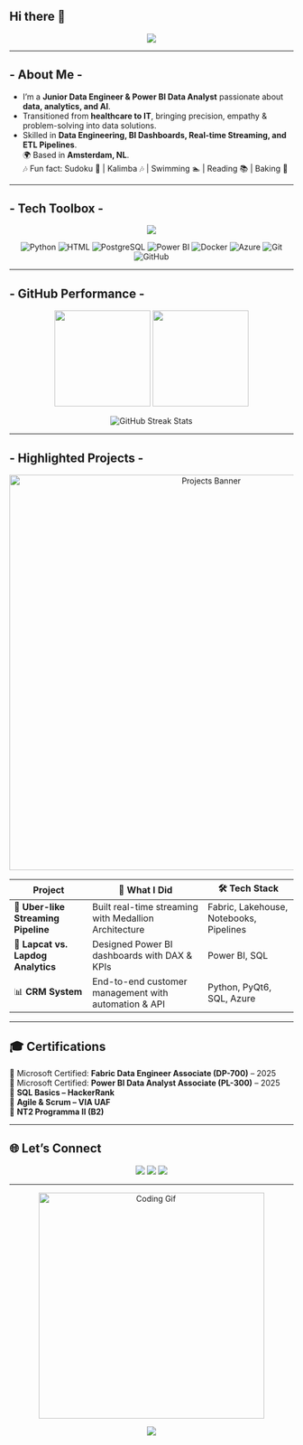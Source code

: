   ## Hi there 👋

<!--
**okayzhr/okayzhr** is a ✨ _special_ ✨ repository because its `README.md` (this file) appears on your GitHub profile.

Here are some ideas to get you started:

- 🔭 I’m currently working on ...
- 🌱 I’m currently learning ...
- 👯 I’m looking to collaborate on ...
- 🤔 I’m looking for help with ...
- 💬 Ask me about ...
- 📫 How to reach me: ...
- 😄 Pronouns: ...
- ⚡ Fun fact: ...
-->
<!-- Profil Başlığı -->
<p align="center">
  <img src="https://capsule-render.vercel.app/api?type=waving&color=1E90FF&height=200&section=header&text=Hi+I'm+Zehra+Okay+👩‍💻&fontSize=40&fontColor=ffffff&animation=fadeIn&fontAlignY=35"/>
</p>

---

## - About Me -

* I’m a **Junior Data Engineer & Power BI Data Analyst** passionate about **data, analytics, and AI**.  
* Transitioned from **healthcare to IT**, bringing precision, empathy & problem-solving into data solutions.  
* Skilled in **Data Engineering, BI Dashboards, Real-time Streaming, and ETL Pipelines**.  
🌍 Based in **Amsterdam, NL**.  
🎶 Fun fact: Sudoku 🧩 | Kalimba 🎶 | Swimming 🏊 | Reading 📚 | Baking 🎂  

---

## - Tech Toolbox  -

<p align="center">
  <img src="https://skillicons.dev/icons?i=python,html,postgres,powerbi,docker,azure,git,github" />
</p>

<p align="center">
  <img src="https://img.shields.io/badge/Python-3776AB?style=for-the-badge&logo=python&logoColor=white" alt="Python"/>
  <img src="https://img.shields.io/badge/HTML5-E34F26?style=for-the-badge&logo=html5&logoColor=white" alt="HTML"/>
  <img src="https://img.shields.io/badge/PostgreSQL-336791?style=for-the-badge&logo=postgresql&logoColor=white" alt="PostgreSQL"/>
  <img src="https://img.shields.io/badge/Power%20BI-F2C811?style=for-the-badge&logo=powerbi&logoColor=black" alt="Power BI"/>
  <img src="https://img.shields.io/badge/Docker-2496ED?style=for-the-badge&logo=docker&logoColor=white" alt="Docker"/>
  <img src="https://img.shields.io/badge/Azure-0078D4?style=for-the-badge&logo=microsoft-azure&logoColor=white" alt="Azure"/>
  <img src="https://img.shields.io/badge/Git-181717?style=for-the-badge&logo=git&logoColor=white" alt="Git"/>
  <img src="https://img.shields.io/badge/GitHub-181717?style=for-the-badge&logo=github&logoColor=white" alt="GitHub"/>
</p>



---

## - GitHub Performance -

<p align="center">
  <img src="https://github-readme-stats.vercel.app/api?username=okayzhr&show_icons=true&theme=blueberry&hide_border=true" height="170" />
  <img src="https://github-readme-stats.vercel.app/api/top-langs/?username=okayzhr&layout=compact&theme=blueberry&hide_border=true" height="170" />
</p>

<p align="center">
  <img src="https://streak-stats.demolab.com?user=okayzhr&theme=blueberry&hide_border=true" alt="GitHub Streak Stats" />
</p>

---

## - Highlighted Projects  -

<p align="center">
  <img src="https://raw.githubusercontent.com/okayzhr/okayzhr/main/assets/projects-banner.png" width="700" alt="Projects Banner"/>
</p>

|  Project | 🌟 What I Did | 🛠️ Tech Stack |
|------------|--------------|---------------|
| 🚕 **Uber-like Streaming Pipeline** | Built real-time streaming with Medallion Architecture | Fabric, Lakehouse, Notebooks, Pipelines |
| 🐶 **Lapcat vs. Lapdog Analytics** | Designed Power BI dashboards with DAX & KPIs | Power BI, SQL |
| 📊 **CRM System** | End-to-end customer management with automation & API | Python, PyQt6, SQL, Azure |


---

## 🎓 Certifications  

🏅 Microsoft Certified: **Fabric Data Engineer Associate (DP-700)** – 2025  
🏅 Microsoft Certified: **Power BI Data Analyst Associate (PL-300)** – 2025  
🏅 **SQL Basics – HackerRank**  
🏅 **Agile & Scrum – VIA UAF**  
🏅 **NT2 Programma II (B2)**  

---

## 🌐 Let’s Connect  

<p align="center">
  <a href="https://www.linkedin.com/in/zehra-okay/"><img src="https://img.shields.io/badge/LinkedIn-1E90FF?style=for-the-badge&logo=linkedin&logoColor=white"/></a>
  <a href="https://github.com/okayzhr"><img src="https://img.shields.io/badge/GitHub-FF8C00?style=for-the-badge&logo=github&logoColor=white"/></a>
  <a href="mailto:okayzhr@gmail.com"><img src="https://img.shields.io/badge/Email-D14836?style=for-the-badge&logo=gmail&logoColor=white"/></a>
</p>

---

<p align="center">
  <img src="https://media.giphy.com/media/LMcB8XospGZO8UQq87/giphy.gif" width="400" alt="Coding Gif">
</p>



<p align="center">
  <img src="https://capsule-render.vercel.app/api?type=waving&color=1E90FF&height=150&section=footer"/>
</p>




